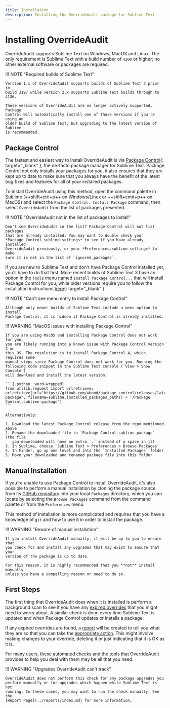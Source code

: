 ```yaml
---
title: Installation
description: Installing the OverrideAudit package for Sublime Text
---
```


# Installing OverrideAudit

OverrideAudit supports Sublime Text on Windows, MacOS and Linux. The only
requirement is Sublime Text with a build number of `4200` or higher; no other
external software or packages are required.

!!! NOTE "Required builds of Sublime Text"

    Version 1.x of OverrideAudit supports builds of Sublime Text 3 prior to
    build 3197 while version 2.x supports Sublime Text builds through to 4136.

    These versions of OverrideAudit are no longer actively supported. Package
    Control will automatically install one of those versions if you're using an
    older build of Sublime Text, but upgrading to the latest version of Sublime
    is recommended.


## Package Control

The fastest and easiest way to install OverrideAudit is via
[Package Control](https://packagecontrol.io){: target="_blank" }, the de-facto
package manager for Sublime Text. Package Control not only installs your
packages for you, it also ensures that they are kept up to date to make sure
that you always have the benefit of the latest bug fixes and features for all
of your installed packages.

To install OverrideAudit using this method, open the command palette in Sublime
(++shift+ctrl+p++ on Windows/Linux or ++shift+cmd+p++ on MacOS) and select the
`Package Control: Install Package` command, then select `OverrideAudit` from the
list of packages presented.

!!! NOTE "OverrideAudit not in the list of packages to install"

    Don't see OverrideAudit in the list? Package Control will not list packages
    that are already installed. You may want to double check your
    *Package Control.sublime-settings* to see if you have already installed
    OverrideAudit previously, or your *Preferences.sublime-settings* to make
    sure it is not in the list of `ignored_packages`.

If you are new to Sublime Text and don't have Package Control installed yet,
you'll have to do that first. More recent builds of Sublime Text 3 have an
option in the `Tools` menu named `Install Package Control...` that will install
Package Control for you, while older versions require you to follow the
installation instructions
[here](https://packagecontrol.io/installation){: target="_blank" }.

!!! NOTE "Can't see menu entry to install Package Control"

    Although only newer builds of Sublime Text include a menu option to install
    Package Control, it is hidden if Package Control is already installed.

!!! WARNING "MacOS issues with installing Package Control"

    If you are using MacOS and installing Package Control does not work for you,
    you are likely running into a known issue with Package Control version 3 on
    this OS. The resolution is to install Package Control 4, which requires some
    manual steps since Package Control does not work for you. Running the
    following code snippet in the Sublime Text console (`View > Show Console`)
    will download and install the latest version:

    ```{.python .word-wrapped}
    from urllib.request import urlretrieve; urlretrieve(url="https://github.com/wbond/package_control/releases/latest/download/Package.Control.sublime-package", filename=sublime.installed_packages_path() + '/Package Control.sublime-package')
    ```

    Alternatively:

    1. Download the latest Package Control release from the repo mentioned above
    2. Rename the downloaded file to `Package Control.sublime-package` (the file
       you downloaded will have an extra `.` instead of a space in it)
    3. In Sublime, choose `Sublime Text > Preferences > Browse Packages`
    4. In Finder, go up one level and into the `Installed Packages` folder
    5. Move your downloaded and renamed package file into this folder


## Manual Installation

If you're unable to use Package Control to install OverrideAudit, it's also
possible to perform a manual installation by cloning the package source from
its [GitHub repository](https://github.com/OdatNurd/OverrideAudit) into your
local `Packages` directory, which you can locate by selecting the
`Browse Packages` command from the command palette or from the `Preferences`
menu.

This method of installation is more complicated and requires that you have a
knowledge of `git` and how to use it in order to install the package.

!!! WARNING "Beware of manual installation"

    If you install OverrideAudit manually, it will be up to you to ensure that
    you check for and install any upgrades that may exist to ensure that your
    version of the package is up to date.

    For this reason, it is highly recommended that you **not** install manually
    unless you have a compelling reason or need to do so.


## First Steps

The first thing that OverrideAudit does when it is installed is perform a
background scan to see if you have any
[expired overrides](../terminology/overrides.md#expired-override) that you might
need to worry about. A similar check is done every time Sublime Text is updated
and when Package Control updates or installs a package.

If any expired overrides are found, a
[report](../reports/override.md) will be created to tell
you what they are so that you can take the
[appropriate action](../usage/workflow.md). This
might involve making changes to your override, deleting it or just indicating
that it is OK as it is.

For many users, these automated checks and the tools that OverrideAudit
provides to help you deal with them may be all that you need.


!!! WARNING "Upgrades OverrideAudit can't track"

    OverrideAudit does not perform this check for any package upgrades you
    perform manually or for upgrades which happen while Sublime Text is not
    running. In these cases, you may want to run the check manually. See the
    [Report Page](../reports/index.md) for more information.
